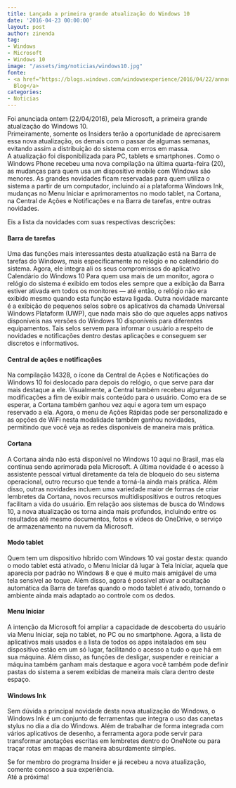```yaml
---
title: Lançada a primeira grande atualização do Windows 10
date: '2016-04-23 00:00:00'
layout: post
author: zinenda
tag:
- Windows
- Microsoft
- Windows 10
image: "/assets/img/noticias/windows10.jpg"
fonte:
- <a href="https://blogs.windows.com/windowsexperience/2016/04/22/announcing-windows-10-insider-preview-build-14328-for-pc-and-mobile/">Windows
  Blog</a>
categories:
- Noticias
---
```


Foi anunciada ontem (22/04/2016), pela Microsoft, a primeira grande atualização do Windows 10.<br>
Primeiramente, somente os Insiders terão a oportunidade de aprecisarem essa nova atualização, os demais com o passar de algumas semanas, evitando assim a distribuição do sistema com erros em massa.<br>
A atualização foi disponibilizada para PC, tablets e smartphones.
Como o Windows Phone recebeu uma nova compilação na última quarta-feira (20), as mudanças para quem usa um dispositivo mobile com Windows são menores. 
As grandes novidades ficam reservadas para quem utiliza o sistema a partir de um computador, incluindo aí a plataforma Windows Ink, mudanças no Menu Iniciar e aprimoramentos no modo tablet, na Cortana, na Central de Ações e Notificações e na Barra de tarefas, entre outras novidades.

Eis a lista da novidades com suas respectivas descrições:

#### Barra de tarefas
Uma das funções mais interessantes desta atualização está na Barra de tarefas do Windows, mais especificamente no relógio e no calendário do sistema. 
Agora, ele integra ali os seus compromissos do aplicativo Calendário do Windows 10 Para quem usa mais de um monitor, agora o relógio do sistema é exibido em todos eles sempre que a exibição da Barra estiver ativada em todos os monitores — até então, o relógio não era exibido mesmo quando esta função estava ligada. 
Outra novidade marcante é a exibição de pequenos selos sobre os aplicativos da chamada Universal Windows Plataform (UWP), que nada mais são do que aqueles apps nativos disponíveis nas versões do Windows 10 disponíveis para diferentes equipamentos. 
Tais selos servem para informar o usuário a respeito de novidades e notificações dentro destas aplicações e conseguem ser discretos e informativos.

#### Central de ações e notificações
Na compilação 14328, o ícone da Central de Ações e Notificações do Windows 10 foi deslocado para depois do relógio, o que serve para dar mais destaque a ele. 
Visualmente, a Central também recebeu algumas modificações a fim de exibir mais conteúdo para o usuário. 
Como era de se esperar, a Cortana também ganhou vez aqui e agora tem um espaço reservado a ela. 
Agora, o menu de Ações Rápidas pode ser personalizado e as opções de WiFi nesta modalidade também ganhou novidades, permitindo que você veja as redes disponíveis de maneira mais prática.

#### Cortana
A Cortana ainda não está disponível no Windows 10 aqui no Brasil, mas ela continua sendo aprimorada pela Microsoft. 
A última novidade é o acesso à assistente pessoal virtual diretamente da tela de bloqueio do seu sistema operacional, outro recurso que tende a torná-la ainda mais prática. 
Além disso, outras novidades incluem uma variedade maior de formas de criar lembretes da Cortana, novos recursos multidispositivos e outros retoques facilitam a vida do usuário. Em relação aos sistemas de busca do Windows 10, a nova atualização os torna ainda mais profundos, incluindo entre os resultados até mesmo documentos, fotos e vídeos do OneDrive, o serviço de armazenamento na nuvem da Microsoft.

#### Modo tablet
Quem tem um dispositivo híbrido com Windows 10 vai gostar desta: quando o modo tablet está ativado, o Menu Iniciar dá lugar à Tela Iniciar, aquela que aparecia por padrão no Windows 8 e que é muito mais amigável de uma tela sensível ao toque. 
Além disso, agora é possível ativar a ocultação automática da Barra de tarefas quando o modo tablet é ativado, tornando o ambiente ainda mais adaptado ao controle com os dedos.

#### Menu Iniciar
A intenção da Microsoft foi ampliar a capacidade de descoberta do usuário via Menu Iniciar, seja no tablet, no PC ou no smartphone. 
Agora, a lista de aplicativos mais usados e a lista de todos os apps instalados em seu dispositivo estão em um só lugar, facilitando o acesso a tudo o que há em sua máquina. 
Além disso, as funções de desligar, suspender e reiniciar a máquina também ganham mais destaque e agora você também pode definir pastas do sistema a serem exibidas de maneira mais clara dentro deste espaço.

#### Windows Ink
Sem dúvida a principal novidade desta nova atualização do Windows, o Windows Ink é um conjunto de ferramentas que integra o uso das canetas stylus no dia a dia do Windows. 
Além de trabalhar de forma integrada com vários aplicativos de desenho, a ferramenta agora pode servir para transformar anotações escritas em lembretes dentro do OneNote ou para traçar rotas em mapas de maneira absurdamente simples.

Se for membro do programa Insider e já recebeu a nova atualização, comente conosco a sua experiência.<br>
Até a próxima!